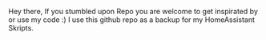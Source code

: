 Hey there,
If you stumbled upon Repo you are welcome to get inspirated by or use my code :)
I use this github repo as a backup for my HomeAssistant Skripts.
